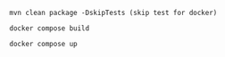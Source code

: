 
	mvn clean package -DskipTests (skip test for docker)

	docker compose build

	docker compose up
	
	